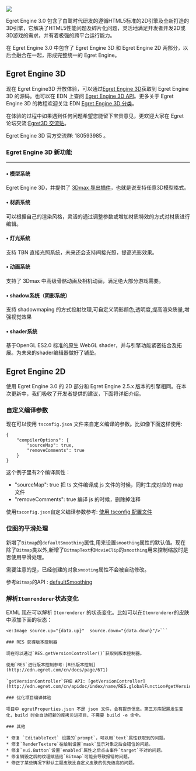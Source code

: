 ![](567d1701cfd0f.jpg)

Egret Engine 3.0 包含了白鹭时代研发的遵循HTML5标准的2D引擎及全新打造的3D引擎，它解决了HTML5性能问题及碎片化问题，灵活地满足开发者开发2D或3D游戏的需求，并有着极强的跨平台运行能力。

在 Egret Engine 3.0 中包含了 Egret Engine 3D 和 Egret Engine 2D 两部分，以后会融合在一起，形成完整统一的 Egret Engine。

## Egret Engine 3D

现在 Egret Engine3D 开放体验，可以通过[Egret Engine 3D](https://github.com/egret-labs/egret-3d)获取到 Egret Engine 3D 的源码。也可以在 EDN 上查阅 [Egret Engine 3D API](http://edn.egret.com/cn/apidoc/index/name/egret3d.AudioManager)。更多关于 Egret Engine 3D 的教程欢迎关注 EDN [Egret Engine 3D 分类](http://edn.egret.com/cn/docs/page/775)。

在体验的过程中如果遇到任何问题希望您能留下宝贵意见，更欢迎大家在 Egret 论坛交流:[Egret3D 交流贴](http://bbs.egret.com/forum.php?mod=viewthread&tid=15653)。

Egret Engine 3D 官方交流群: 180593985 。

### Egret Engine 3D  新功能
---- ------------------------
#### •	模型系统
Egret Engine 3D，并提供了 [3Dmax 导出插件](https://github.com/egret-labs/egret-3d/tree/master/3Dmax%20Export%20tool)，也就是说支持任意3D模型格式。

#### •	材质系统
可以根据自己的渲染风格，灵活的通过调整参数或增加材质特效的方式对材质进行编辑。

#### •	灯光系统
支持 TBN 直接光照系统，未来还会支持间接光照，提高光影效果。

#### •	动画系统
支持了 3Dmax 中高级骨骼动画及相机动画，满足绝大部分游戏需要。

#### •	shadow系统（阴影系统）
支持 shadowmaping 的方式投射纹理,可自定义阴影颜色,透明度,提高渲染质量,增强视觉效果

#### •	shader系统
基于OpenGL ES2.0 标准的原生 WebGL shader，并与引擎功能紧密结合及拓展。为未来的shader编辑器做好了铺垫。

## Egret Engine 2D

使用 Egret Engine 3.0 的 2D 部分和 Egret Engine 2.5.x 版本的引擎相同。在本次更新中，我们吸收了开发者提供的建议，下面将详细介绍。

### 自定义编译参数

现在可以使用 `tsconfig.json` 文件来自定义编译的参数。比如像下面这样使用:

```
{
    "compilerOptions": {
        "sourceMap": true,
        "removeComments": true
    }
}
```

这个例子里有2个编译属性：

* "sourceMap": true 把 ts 文件编译成 js 文件的时候，同时生成对应的 map 文件
* "removeComments": true 编译 js 的时候，删除掉注释

使用`tsconfig.json`自定义编译参数参考: [使用 tsconfig 配置文件](http://edn.egret.com/cn/docs/page/773)

### 位图的平滑处理

新增了`Bitmap`的`defaultSmoothing`属性,用来设置`smoothing`属性的默认值。现在除了`Bitmap`类以外,新增了`BitmapText`和`MovieClip`的`smoothing`用来控制缩放时是否使用平滑处理。

需要注意的是，已经创建的对象`smooting`属性不会被自动修改。

参考`Bitmap`的API : [defaultSmoothing](http://edn.egret.com/cn/apidoc/index/name/egret.Bitmap#defaultSmoothing)

### 解析`Itemrenderer`状态变化

EXML 现在可以解析 `Itemrenderer` 的状态变化。比如可以在`Itemrenderer`的皮肤中添加下面的状态：

```
<e:Image source.up="{data.up}"  source.down="{data.down}"/>```

### RES 获得版本控制器

现在可以通过`RES.getVersionController()`获取到版本控制器。

使用`RES`进行版本控制参考:[RES版本控制](http://edn.egret.com/cn/docs/page/671)

`getVersionController`详细 API: [getVersionController](http://edn.egret.com/cn/apidoc/index/name/RES.globalFunction#getVersionController)

### 优化项目编译体验

项目中 egretProperties.json 不是 json 文件，会有提示信息。第三方库配置发生变化，build 时会自动把新的库拷贝进项目，不需要 build -e 命令。

### 其他

* 修复 `EditableText` 设置的`prompt`，可以用`text`属性获取到的问题。
* 修复`RenderTexture`在绘制设置`mask`显示对象之后会错位的问题。
* 修复`eui.Button`设置`enabled`属性之后点击事件`target`不对的问题。
* 修复销毁之后的纹理赋值给`Bitmap`可能会导致报错的问题。
* 修正了某些情况下默认主题皮肤比自定义皮肤的优先级高的问题。

